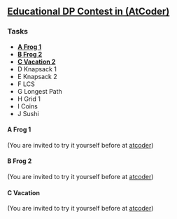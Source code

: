 ## <a href="https://atcoder.jp/contests/dp">Educational DP Contest in (AtCoder)</a>

### Tasks

* **[A	Frog 1](#A-Frog-1)**
* **[B	Frog 2](#B-Frog-2)**
* **[C	Vacation 2](#C-Vacation)**
* D	Knapsack 1
* E	Knapsack 2
* F	LCS
* G	Longest Path
* H	Grid 1
* I	Coins
* J	Sushi

#### A Frog 1 
(You are invited to try it yourself before at [atcoder](https://atcoder.jp/contests/dp/tasks/dp_a))

#### B Frog 2 
(You are invited to try it yourself before at [atcoder](https://atcoder.jp/contests/dp/tasks/dp_b))

#### C Vacation
(You are invited to try it yourself before at [atcoder](https://atcoder.jp/contests/dp/tasks/dp_c))

